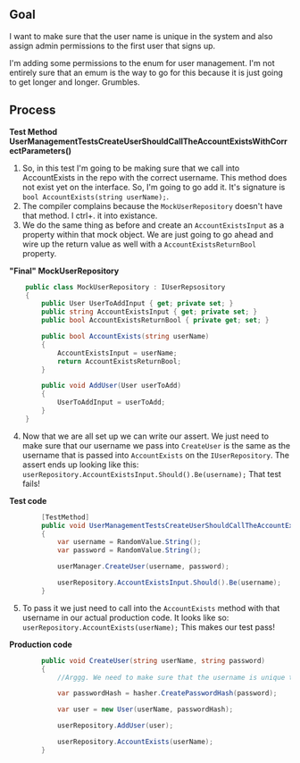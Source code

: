 Goal
---

I want to make sure that the user name is unique in the system and also assign admin permissions to the first user that signs up. 

I'm adding some permissions to the enum for user management. I'm not entirely sure that an emum is the way to go for this because it is just going to get longer and longer. Grumbles. 


Process
---

**Test Method UserManagementTestsCreateUserShouldCallTheAccountExistsWithCorrectParameters()**
1. So, in this test I'm going to be making sure that we call into AccountExists in the repo with the correct username. This method does not exist yet on the interface. So, I'm going to go add it. It's signature is ``bool AccountExists(string userName);``.
2. The compiler complains because the ``MockUserRepository`` doesn't have that method. I ctrl+. it into existance. 
3. We do the same thing as before and create an ``AccountExistsInput`` as a property within that mock object. We are just going to go ahead and wire up the return value as well with a ``AccountExistsReturnBool`` property. 

**"Final" MockUserRepository**
``` csharp
    public class MockUserRepository : IUserRepsository
    {
        public User UserToAddInput { get; private set; }
        public string AccountExistsInput { get; private set; }
        public bool AccountExistsReturnBool { private get; set; }

        public bool AccountExists(string userName)
        {
            AccountExistsInput = userName;
            return AccountExistsReturnBool;
        }

        public void AddUser(User userToAdd)
        {
            UserToAddInput = userToAdd;
        }
    }
```
4. Now that we are all set up we can write our assert. We just need to make sure that our username we pass into ``CreateUser`` is the same as the username that is passed into ``AccountExists`` on the ``IUserRepository``. The assert ends up looking like this: ``userRepository.AccountExistsInput.Should().Be(username);`` That test fails! 

**Test code**
``` csharp
        [TestMethod]
        public void UserManagementTestsCreateUserShouldCallTheAccountExistsWithCorrectParameters()
        {
            var username = RandomValue.String();
            var password = RandomValue.String();

            userManager.CreateUser(username, password);

            userRepository.AccountExistsInput.Should().Be(username);
        }
```
5. To pass it we just need to call into the ``AccountExists`` method with that username in our actual production code. It looks like so: ``userRepository.AccountExists(userName);`` This makes our test pass!

**Production code**
``` csharp
        public void CreateUser(string userName, string password)
        {
            //Arggg. We need to make sure that the username is unique to the system. That will be my next round of tests.

            var passwordHash = hasher.CreatePasswordHash(password);

            var user = new User(userName, passwordHash);

            userRepository.AddUser(user);

            userRepository.AccountExists(userName);
        }
```